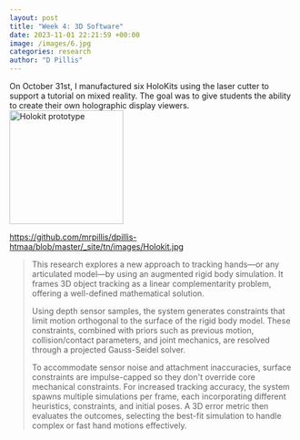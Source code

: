 ```yaml
---
layout: post
title: "Week 4: 3D Software"
date: 2023-11-01 22:21:59 +00:00
image: /images/6.jpg
categories: research
author: "D Pillis"
---
```


On October 31st, I manufactured six HoloKits using the laser cutter to support a tutorial on mixed reality. The goal was to give students the ability to create their own holographic display viewers.  
<img src="/tn/images/holokit.jpg" alt="Holokit prototype" width="200"/>

https://github.com/mrpillis/dpillis-htmaa/blob/master/_site/tn/images/Holokit.jpg

<blockquote>
  <p>
  This research explores a new approach to tracking hands—or any articulated model—by using an augmented rigid body simulation. It frames 3D object tracking as a linear complementarity problem, offering a well-defined mathematical solution.

  Using depth sensor samples, the system generates constraints that limit motion orthogonal to the surface of the rigid body model. These constraints, combined with priors such as previous motion, collision/contact parameters, and joint mechanics, are resolved through a projected Gauss-Seidel solver.

  To accommodate sensor noise and attachment inaccuracies, surface constraints are impulse-capped so they don't override core mechanical constraints. For increased tracking accuracy, the system spawns multiple simulations per frame, each incorporating different heuristics, constraints, and initial poses. A 3D error metric then evaluates the outcomes, selecting the best-fit simulation to handle complex or fast hand motions effectively.
  </p>
</blockquote>
